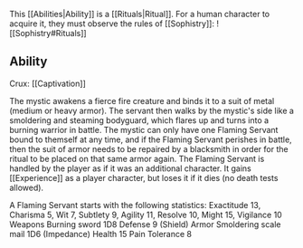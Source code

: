 This [[Abilities|Ability]] is a [[Rituals|Ritual]]. For a human character to acquire it, they must observe the rules of [[Sophistry]]:
![[Sophistry#Rituals]]
## Ability
Crux: [[Captivation]]

The mystic awakens a fierce fire creature and binds it to a suit of metal (medium or heavy armor). The servant then walks by the mystic's side like a smoldering and steaming bodyguard, which flares up and turns into a burning warrior in battle. The mystic can only have one Flaming Servant bound to themself at any time, and if the Flaming Servant perishes in battle, then the suit of armor needs to be repaired by a blacksmith in order for the ritual to be placed on that same armor again. The Flaming Servant is handled by the player as if it was an additional character. It gains [[Experience]] as a player character, but loses it if it dies (no death tests allowed).

A Flaming Servant starts with the following statistics: Exactitude 13, Charisma 5, Wit 7, Subtlety 9, Agility 11, Resolve 10, Might 15, Vigilance 10 Weapons Burning sword 1D8 Defense 9 (Shield) Armor Smoldering scale mail 1D6 (Impedance) Health 15 Pain Tolerance 8